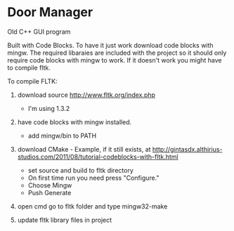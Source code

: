 Door Manager
============

Old C++ GUI program

Built with Code Blocks. To have it just work download code blocks with mingw. The required libaraies are included with the project so it should only require code blocks with mingw to work. If it doesn't work you might have to compile fltk. 

To compile FLTK:

1. download source http://www.fltk.org/index.php
    * I'm using 1.3.2

2. have code blocks with mingw installed.
    * add mingw/bin to PATH

3. download CMake - Example, if it still exists, at http://gintasdx.althirius-studios.com/2011/08/tutorial-codeblocks-with-fltk.html
    * set source and build to fltk directory
    * On first time run you need press "Configure."
    * Choose Mingw
    * Push Generate

4. open cmd go to fltk folder and type mingw32-make

5. update fltk library files in project
